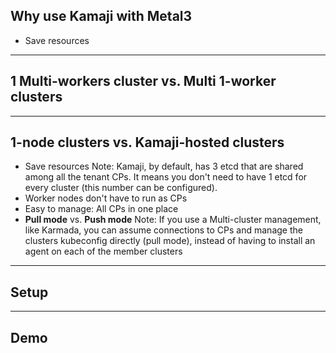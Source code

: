 ## Why use Kamaji with Metal3
- Save resources
---
## 1 Multi-workers cluster vs. Multi 1-worker clusters
---
## 1-node clusters vs. Kamaji-hosted clusters
- Save resources
Note: Kamaji, by default, has 3 etcd that are shared among all the tenant CPs. It means you don't need to have 1 etcd for every cluster (this number can be configured). 
- Worker nodes don't have to run as CPs
- Easy to manage: All CPs in one place
- **Pull mode** vs. **Push mode**
Note: If you use a Multi-cluster management, like Karmada, you can assume connections to CPs and manage the clusters kubeconfig directly (pull mode), instead of having to install an agent on each of the member clusters
---
## Setup
---
## Demo
